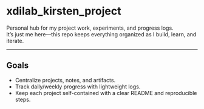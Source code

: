 # xdilab_kirsten_project

Personal hub for my project work, experiments, and progress logs.  
It’s just me here—this repo keeps everything organized as I build, learn, and iterate.

---

## Goals
- Centralize projects, notes, and artifacts.
- Track daily/weekly progress with lightweight logs.
- Keep each project self-contained with a clear README and reproducible steps.


